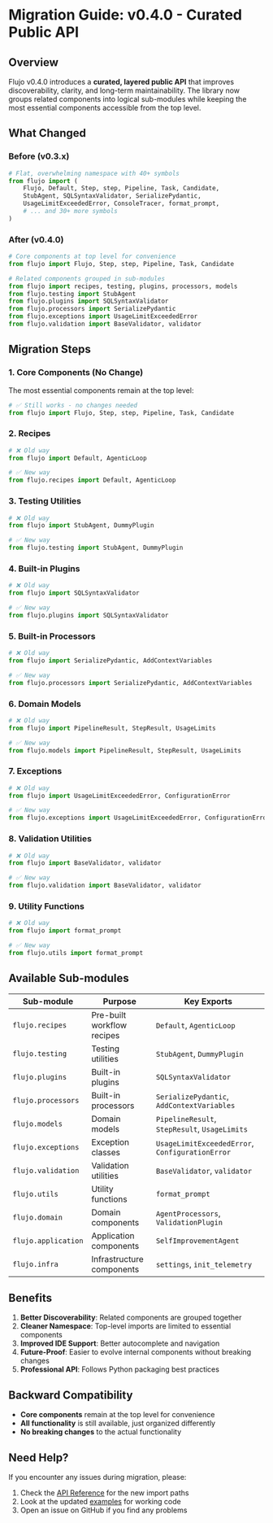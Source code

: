 # Migration Guide: v0.4.0 - Curated Public API

## Overview

Flujo v0.4.0 introduces a **curated, layered public API** that improves discoverability, clarity, and long-term maintainability. The library now groups related components into logical sub-modules while keeping the most essential components accessible from the top level.

## What Changed

### Before (v0.3.x)
```python
# Flat, overwhelming namespace with 40+ symbols
from flujo import (
    Flujo, Default, Step, step, Pipeline, Task, Candidate,
    StubAgent, SQLSyntaxValidator, SerializePydantic,
    UsageLimitExceededError, ConsoleTracer, format_prompt,
    # ... and 30+ more symbols
)
```

### After (v0.4.0)
```python
# Core components at top level for convenience
from flujo import Flujo, Step, step, Pipeline, Task, Candidate

# Related components grouped in sub-modules
from flujo import recipes, testing, plugins, processors, models
from flujo.testing import StubAgent
from flujo.plugins import SQLSyntaxValidator
from flujo.processors import SerializePydantic
from flujo.exceptions import UsageLimitExceededError
from flujo.validation import BaseValidator, validator
```

## Migration Steps

### 1. Core Components (No Change)
The most essential components remain at the top level:
```python
# ✅ Still works - no changes needed
from flujo import Flujo, Step, step, Pipeline, Task, Candidate
```

### 2. Recipes
```python
# ❌ Old way
from flujo import Default, AgenticLoop

# ✅ New way
from flujo.recipes import Default, AgenticLoop
```

### 3. Testing Utilities
```python
# ❌ Old way
from flujo import StubAgent, DummyPlugin

# ✅ New way
from flujo.testing import StubAgent, DummyPlugin
```

### 4. Built-in Plugins
```python
# ❌ Old way
from flujo import SQLSyntaxValidator

# ✅ New way
from flujo.plugins import SQLSyntaxValidator
```

### 5. Built-in Processors
```python
# ❌ Old way
from flujo import SerializePydantic, AddContextVariables

# ✅ New way
from flujo.processors import SerializePydantic, AddContextVariables
```

### 6. Domain Models
```python
# ❌ Old way
from flujo import PipelineResult, StepResult, UsageLimits

# ✅ New way
from flujo.models import PipelineResult, StepResult, UsageLimits
```

### 7. Exceptions
```python
# ❌ Old way
from flujo import UsageLimitExceededError, ConfigurationError

# ✅ New way
from flujo.exceptions import UsageLimitExceededError, ConfigurationError
```

### 8. Validation Utilities
```python
# ❌ Old way
from flujo import BaseValidator, validator

# ✅ New way
from flujo.validation import BaseValidator, validator
```

### 9. Utility Functions
```python
# ❌ Old way
from flujo import format_prompt

# ✅ New way
from flujo.utils import format_prompt
```

## Available Sub-modules

| Sub-module | Purpose | Key Exports |
|------------|---------|-------------|
| `flujo.recipes` | Pre-built workflow recipes | `Default`, `AgenticLoop` |
| `flujo.testing` | Testing utilities | `StubAgent`, `DummyPlugin` |
| `flujo.plugins` | Built-in plugins | `SQLSyntaxValidator` |
| `flujo.processors` | Built-in processors | `SerializePydantic`, `AddContextVariables` |
| `flujo.models` | Domain models | `PipelineResult`, `StepResult`, `UsageLimits` |
| `flujo.exceptions` | Exception classes | `UsageLimitExceededError`, `ConfigurationError` |
| `flujo.validation` | Validation utilities | `BaseValidator`, `validator` |
| `flujo.utils` | Utility functions | `format_prompt` |
| `flujo.domain` | Domain components | `AgentProcessors`, `ValidationPlugin` |
| `flujo.application` | Application components | `SelfImprovementAgent` |
| `flujo.infra` | Infrastructure components | `settings`, `init_telemetry` |

## Benefits

1. **Better Discoverability**: Related components are grouped together
2. **Cleaner Namespace**: Top-level imports are limited to essential components
3. **Improved IDE Support**: Better autocomplete and navigation
4. **Future-Proof**: Easier to evolve internal components without breaking changes
5. **Professional API**: Follows Python packaging best practices

## Backward Compatibility

- **Core components** remain at the top level for convenience
- **All functionality** is still available, just organized differently
- **No breaking changes** to the actual functionality

## Need Help?

If you encounter any issues during migration, please:
1. Check the [API Reference](../api_reference.md) for the new import paths
2. Look at the updated [examples](../examples/) for working code
3. Open an issue on GitHub if you find any problems
